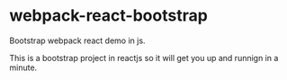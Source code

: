 # webpack-react-bootstrap
Bootstrap webpack react demo in js. 

This is a bootstrap project in reactjs so it will get you up and runnign in a minute.
